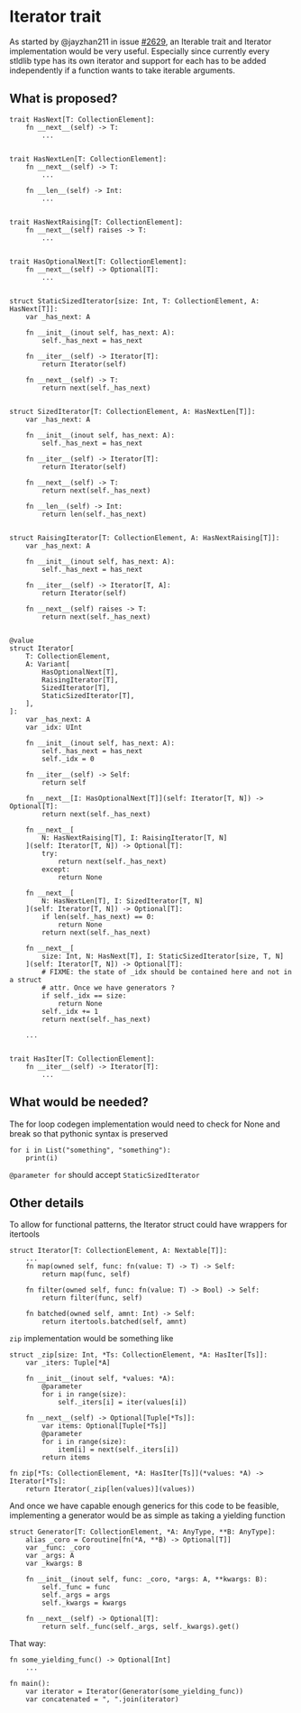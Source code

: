# Iterator trait

As started by @jayzhan211 in issue [#2629](https://github.com/modularml/mojo/issues/2629),
an Iterable trait and Iterator implementation would be very useful. Especially since
currently every stldlib type has its own iterator and support for each has to be added
independently if a function wants to take iterable arguments.

## What is proposed?

```mojo
trait HasNext[T: CollectionElement]:
    fn __next__(self) -> T:
        ...


trait HasNextLen[T: CollectionElement]:
    fn __next__(self) -> T:
        ...

    fn __len__(self) -> Int:
        ...


trait HasNextRaising[T: CollectionElement]:
    fn __next__(self) raises -> T:
        ...


trait HasOptionalNext[T: CollectionElement]:
    fn __next__(self) -> Optional[T]:
        ...


struct StaticSizedIterator[size: Int, T: CollectionElement, A: HasNext[T]]:
    var _has_next: A

    fn __init__(inout self, has_next: A):
        self._has_next = has_next

    fn __iter__(self) -> Iterator[T]:
        return Iterator(self)

    fn __next__(self) -> T:
        return next(self._has_next)


struct SizedIterator[T: CollectionElement, A: HasNextLen[T]]:
    var _has_next: A

    fn __init__(inout self, has_next: A):
        self._has_next = has_next

    fn __iter__(self) -> Iterator[T]:
        return Iterator(self)

    fn __next__(self) -> T:
        return next(self._has_next)

    fn __len__(self) -> Int:
        return len(self._has_next)


struct RaisingIterator[T: CollectionElement, A: HasNextRaising[T]]:
    var _has_next: A

    fn __init__(inout self, has_next: A):
        self._has_next = has_next

    fn __iter__(self) -> Iterator[T, A]:
        return Iterator(self)

    fn __next__(self) raises -> T:
        return next(self._has_next)


@value
struct Iterator[
    T: CollectionElement,
    A: Variant[
        HasOptionalNext[T],
        RaisingIterator[T],
        SizedIterator[T],
        StaticSizedIterator[T],
    ],
]:
    var _has_next: A
    var _idx: UInt

    fn __init__(inout self, has_next: A):
        self._has_next = has_next
        self._idx = 0

    fn __iter__(self) -> Self:
        return self

    fn __next__[I: HasOptionalNext[T]](self: Iterator[T, N]) -> Optional[T]:
        return next(self._has_next)

    fn __next__[
        N: HasNextRaising[T], I: RaisingIterator[T, N]
    ](self: Iterator[T, N]) -> Optional[T]:
        try:
            return next(self._has_next)
        except:
            return None

    fn __next__[
        N: HasNextLen[T], I: SizedIterator[T, N]
    ](self: Iterator[T, N]) -> Optional[T]:
        if len(self._has_next) == 0:
            return None
        return next(self._has_next)

    fn __next__[
        size: Int, N: HasNext[T], I: StaticSizedIterator[size, T, N]
    ](self: Iterator[T, N]) -> Optional[T]:
        # FIXME: the state of _idx should be contained here and not in a struct
        # attr. Once we have generators ?
        if self._idx == size:
            return None
        self._idx += 1
        return next(self._has_next)

    ...


trait HasIter[T: CollectionElement]:
    fn __iter__(self) -> Iterator[T]:
        ...
```

## What would be needed?

The for loop codegen implementation would need to check for None and break so
that pythonic syntax is preserved
```mojo
for i in List("something", "something"):
    print(i)
```

`@parameter for` should accept `StaticSizedIterator`

## Other details

To allow for functional patterns, the Iterator struct could have wrappers for
itertools
```mojo
struct Iterator[T: CollectionElement, A: Nextable[T]]:
    ...
    fn map(owned self, func: fn(value: T) -> T) -> Self:
        return map(func, self)

    fn filter(owned self, func: fn(value: T) -> Bool) -> Self:
        return filter(func, self)
    
    fn batched(owned self, amnt: Int) -> Self:
        return itertools.batched(self, amnt)
```

`zip` implementation would be something like 
```mojo
struct _zip[size: Int, *Ts: CollectionElement, *A: HasIter[Ts]]:
    var _iters: Tuple[*A]

    fn __init__(inout self, *values: *A):
        @parameter
        for i in range(size):
            self._iters[i] = iter(values[i])

    fn __next__(self) -> Optional[Tuple[*Ts]]:
        var items: Optional[Tuple[*Ts]]
        @parameter
        for i in range(size):
            item[i] = next(self._iters[i])
        return items

fn zip[*Ts: CollectionElement, *A: HasIter[Ts]](*values: *A) -> Iterator[*Ts]:
    return Iterator(_zip[len(values)](values))
```

And once we have capable enough generics for this code to be feasible,
implementing a generator would be as simple as taking a yielding function
```mojo
struct Generator[T: CollectionElement, *A: AnyType, **B: AnyType]:
    alias _coro = Coroutine[fn(*A, **B) -> Optional[T]]
    var _func: _coro
    var _args: A
    var _kwargs: B

    fn __init__(inout self, func: _coro, *args: A, **kwargs: B):
        self._func = func
        self._args = args
        self._kwargs = kwargs

    fn __next__(self) -> Optional[T]:
        return self._func(self._args, self._kwargs).get()
```

That way:
```mojo
fn some_yielding_func() -> Optional[Int]
    ...

fn main():
    var iterator = Iterator(Generator(some_yielding_func))
    var concatenated = ", ".join(iterator)
```